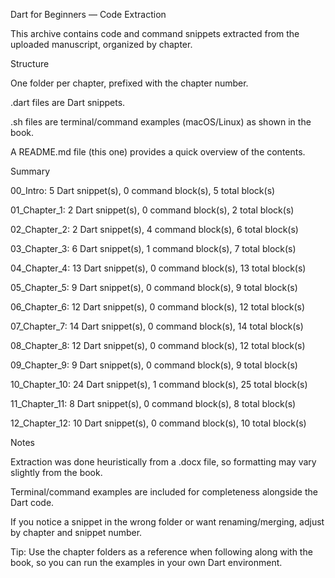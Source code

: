 Dart for Beginners — Code Extraction

This archive contains code and command snippets extracted from the uploaded manuscript, organized by chapter.

Structure

One folder per chapter, prefixed with the chapter number.

.dart files are Dart snippets.

.sh files are terminal/command examples (macOS/Linux) as shown in the book.

A README.md file (this one) provides a quick overview of the contents.

Summary

00_Intro: 5 Dart snippet(s), 0 command block(s), 5 total block(s)

01_Chapter_1: 2 Dart snippet(s), 0 command block(s), 2 total block(s)

02_Chapter_2: 2 Dart snippet(s), 4 command block(s), 6 total block(s)

03_Chapter_3: 6 Dart snippet(s), 1 command block(s), 7 total block(s)

04_Chapter_4: 13 Dart snippet(s), 0 command block(s), 13 total block(s)

05_Chapter_5: 9 Dart snippet(s), 0 command block(s), 9 total block(s)

06_Chapter_6: 12 Dart snippet(s), 0 command block(s), 12 total block(s)

07_Chapter_7: 14 Dart snippet(s), 0 command block(s), 14 total block(s)

08_Chapter_8: 12 Dart snippet(s), 0 command block(s), 12 total block(s)

09_Chapter_9: 9 Dart snippet(s), 0 command block(s), 9 total block(s)

10_Chapter_10: 24 Dart snippet(s), 1 command block(s), 25 total block(s)

11_Chapter_11: 8 Dart snippet(s), 0 command block(s), 8 total block(s)

12_Chapter_12: 10 Dart snippet(s), 0 command block(s), 10 total block(s)

Notes

Extraction was done heuristically from a .docx file, so formatting may vary slightly from the book.

Terminal/command examples are included for completeness alongside the Dart code.

If you notice a snippet in the wrong folder or want renaming/merging, adjust by chapter and snippet number.

Tip: Use the chapter folders as a reference when following along with the book, so you can run the examples in your own Dart environment.
